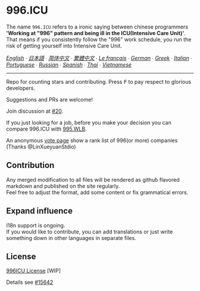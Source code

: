 996.ICU
===
The name `996.ICU` refers to a ironic saying between chinese programmers **'Working at "996" pattern and being ill in the ICU(Intensive Care Unit)'**. That means if you consistently follow the "996" work schedule, you run the risk of getting yourself into Intensive Care Unit.

*[English](en_US.md) ∙ [日本語](ja_JP.md) ∙ [简体中文](zh_CN.md) ∙ [繁體中文](zh_TW.md) ∙ [Le français](fr_FR.md) ∙ [German](de_DE.md) ∙ [Greek](gl-IT.md) ∙ [Italian](it_IT.md) ∙ [Portuguese](pt_PT.md) ∙ [Russian](ru_RU.md) ∙ [Spanish](es_MX.md) ∙ [Thai](th_TH.md) ∙ [Vietnamese](vi_VN.md)*


---

Repo for counting stars and contributing. Press <kbd>F</kbd> to pay respect to glorious developers.

Suggestions and PRs are welcome!

Join discussion at [#20](https://github.com/996icu/996.ICU/issues/20).

If you just looking for a job, before you make your decision you can compare 996.ICU with [995.WLB](https://github.com/formulahendry/955.WLB).

An anonymous [vote page](exposure.md) show a rank list of 996(or more) companies (Thanks @LinXueyuanStdio)

Contribution
---
Any merged modification to all files will be rendered as github flavored markdown and published on the site regularly.   
Feel free to adjust the format, add some content or fix grammatical errors.

Expand influence
---
I18n support is ongoing.  
If you would like to contribute, you can add translations or just write something down in other languages in separate files.   

License
---
[996ICU License](https://github.com/996icu/996.ICU/blob/master/LICENSE.996icu.zh-hans)
[WIP]

Details see [#15642](https://github.com/996icu/996.ICU/pull/15642)
